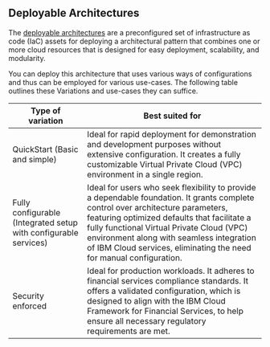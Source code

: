 ## Deployable Architectures

The [deployable architectures](https://cloud.ibm.com/docs/secure-enterprise?topic=secure-enterprise-understand-module-da) are a preconfigured set of infrastructure as code (IaC) assets for deploying a architectural pattern that combines one or more cloud resources that is designed for easy deployment, scalability, and modularity.

You can deploy this architecture that uses various ways of configurations and thus can be employed for various use-cases. The following table outlines these Variations and use-cases they can suffice.

|Type of variation | Best suited for |
|---------------|-------|
|QuickStart (Basic and simple)|Ideal for rapid deployment for demonstration and development purposes without extensive configuration. It creates a fully customizable Virtual Private Cloud (VPC) environment in a single region.|
|Fully configurable (Integrated setup with configurable services)|Ideal for users who seek flexibility to provide a dependable foundation. It grants complete control over architecture parameters, featuring optimized defaults that facilitate a fully functional Virtual Private Cloud (VPC) environment along with seamless integration of IBM Cloud services, eliminating the need for manual configuration.|
|Security enforced |Ideal for production workloads. It adheres to financial services compliance standards. It offers a validated configuration, which is designed to align with the IBM Cloud Framework for Financial Services, to help ensure all necessary regulatory requirements are met.|


